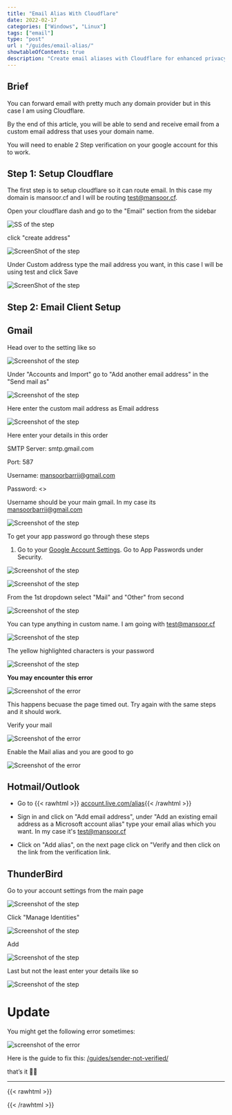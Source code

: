 ```yaml
---
title: "Email Alias With Cloudflare"
date: 2022-02-17
categories: ["Windows", "Linux"]
tags: ["email"]
type: "post"
url : "/guides/email-alias/"
showtableOfContents: true
description: "Create email aliases with Cloudflare for enhanced privacy and organization. Follow our guide to set up aliases and simplify your email management"
---
```


## Brief

You can forward email with pretty much any domain provider but in this case I am using Cloudflare.

By the end of this article, you will be able to send and receive email from a custom email address that uses your domain name.

You will need to enable 2 Step verification on your google account for this to work.

## Step 1: Setup Cloudflare

The first step is to setup cloudflare so it can route email. In this case my domain is mansoor.cf and I will be routing test@mansoor.cf.

Open your cloudflare dash and go to the "Email" section from the sidebar

![SS of the step](/img/guides/2022/email-alias/1.png)

click "create address"

![ScreenShot of the step](/img/guides/2022/email-alias/2.png)

Under Custom address type the mail address you want, in this case I will be using test and click Save

![ScreenShot of the step](/img/guides/2022/email-alias/3.png)

## Step 2: Email Client Setup

## Gmail

Head over to the setting like so

![Screenshot of the step](/img/guides/2022/email-alias/4.png)

Under "Accounts and Import" go to "Add another email address" in the "Send mail as"

![Screenshot of the step](/img/guides/2022/email-alias/5.png)

Here enter the custom mail address as Email address

![Screenshot of the step](/img/guides/2022/email-alias/6.png)

Here enter your details in this order

SMTP Server: smtp.gmail.com

Port: 587

Username: mansoorbarrii@gmail.com

Password: <<app password>>

Username should be your main gmail. In my case its mansoorbarrii@gmail.com

![Screenshot of the step](/img/guides/2022/email-alias/7.png)

To get your app password go through these steps

1. Go to your [Google Account Settings](https://myaccount.google.com/). Go to App Passwords under Security.

![Screenshot of the step](/img/guides/2022/email-alias/8.png)

![Screenshot of the step](/img/guides/2022/email-alias/9.png)

From the 1st dropdown select "Mail" and "Other" from second

![Screenshot of the step](/img/guides/2022/email-alias/10.png)

You can type anything in custom name. I am going with test@mansoor.cf

![Screenshot of the step](/img/guides/2022/email-alias/11.png)

The yellow highlighted characters is your password

![Screenshot of the step](/img/guides/2022/email-alias/12.png)

**You may encounter this error**

![Screenshot of the error](/img/guides/2022/email-alias/14.png)

This happens becuase the page timed out. Try again with the same steps and it should work.

Verify your mail

![Screenshot of the error](/img/guides/2022/email-alias/13.png)

Enable the Mail alias and you are good to go

![Screenshot of the error](/img/guides/2022/email-alias/15.png)

## Hotmail/Outlook



- Go to {{< rawhtml >}} <a href="https://account.live.com/names/Manage?uaid=dbee175bc2864b5aa5db93b77d6e7d65" target="_blank" rel="noopener noreferrer">account.live.com/alias</a>{{< /rawhtml >}}  

- Sign in and click on "Add email address", under "Add an existing email address as a Microsoft account alias" type your email alias which you want. In my case it's test@mansoor.cf

- Click on "Add alias", on the next page click on "Verify and then click on the link from the verification link. 

## ThunderBird

Go to your account settings from the main page

![Screenshot of the step](/img/guides/2022/email-alias/16.png)

Click "Manage Identities"

![Screenshot of the step](/img/guides/2022/email-alias/17.png)

Add

![Screenshot of the step](/img/guides/2022/email-alias/18.png)

Last but not the least enter your details like so

![Screenshot of the step](/img/guides/2022/email-alias/19.png)

# Update
You might get the following error sometimes: 

![screenshot of the error](/img/guides/2023/sender-not-verified/2023.png)

Here is the guide to fix this: [/guides/sender-not-verified/](/guides/sender-not-verified/)

that’s it ✌🏽

-------------------------------------------------------------
{{< rawhtml >}} 
 
{{< /rawhtml >}}